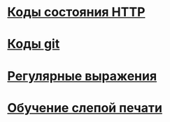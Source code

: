 # [Коды состояния HTTP](https://restapitutorial.ru/httpstatuscodes.HTML)
# [Коды git](https://secretive-grain-771.notion.site/1-29b30ec8b9134c79bf20bf82d6ef47e5)
# [Регулярные выражения](https://ru.m.wikipedia.org/wiki/Регулярные_выражения)
# [Обучение слепой печати](https://www.typingclub.com/)